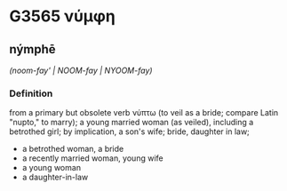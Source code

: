 # G3565 νύμφη

## nýmphē

_(noom-fay' | NOOM-fay | NYOOM-fay)_

### Definition

from a primary but obsolete verb νύπτω (to veil as a bride; compare Latin "nupto," to marry); a young married woman (as veiled), including a betrothed girl; by implication, a son's wife; bride, daughter in law; 

- a betrothed woman, a bride
- a recently married woman, young wife
- a young woman
- a daughter-in-law
